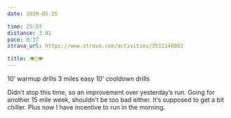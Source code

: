 ```yaml
---
date: 2020-05-25

time: 25:57
distance: 3.01
pace: 8:37
strava_url: https://www.strava.com/activities/3511148802

title: 👁️👄👁️
---
```


10’ warmup drills
3 miles easy
10’ cooldown drills

Didn’t stop this time, so an improvement over yesterday’s run. Going for another 15 mile week, shouldn’t be too bad either. It’s supposed to get a bit chiller. Plus now I have incentive to run in the morning.
